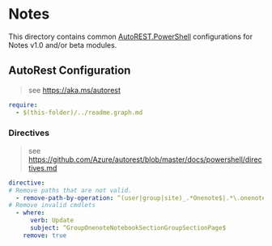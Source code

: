 # Notes

This directory contains common [AutoREST.PowerShell](https://github.com/Azure/autorest.powershell) configurations for Notes v1.0 and/or beta modules.

## AutoRest Configuration

> see <https://aka.ms/autorest>

``` yaml
require:
  - $(this-folder)/../readme.graph.md
```

### Directives

> see https://github.com/Azure/autorest/blob/master/docs/powershell/directives.md

``` yaml
directive:
# Remove paths that are not valid.
  - remove-path-by-operation: ^(user|group|site)_.*Onenote$|.*\.onenote\..*parent.*|.*\.notebook_(Get|Update|Delete)Section.*|.*\.notebook\.section.*|.*\.sectionGroup_(Get|Update|Delete)Section.*|.*\.sectionGroup\.section.*|.*\.section_(Get|Update|Delete)Page|.*\.section.page.*|.*\.onenote_(List|Create|Update|Delete)(Operation|Resource)|group\.site_.*Onenote$|group\.site\.onenote.*$|.*\.onenote\..*\.parent.*|.*\.notebook\.section.*|.*\.sectionGroup\.section.*|.*\.section\.page.*|site\..*_(Create|Get|Update|Delete)Activity$|site\..*\.activity.*|^site_(remove|add)$|^.*site\.(.*_.*SourceColumn|contentType_.*(Base|BaseType|ColumnPosition)|.*_(Get|Create|Update|Delete)Activity|.*\.activity.*
# Remove invalid cmdlets
  - where:
      verb: Update
      subject: ^GroupOnenoteNotebookSectionGroupSectionPage$
    remove: true
```

